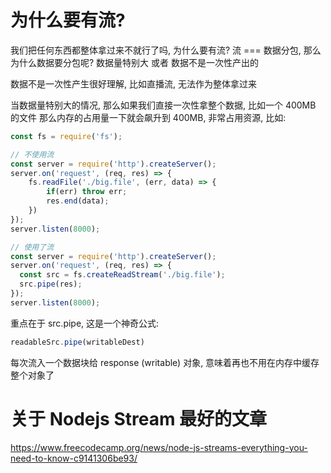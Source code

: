 # 为什么要有流?
我们把任何东西都整体拿过来不就行了吗, 为什么要有流?
流 === 数据分包, 那么为什么数据要分包呢?
  数据量特别大 或者 数据不是一次性产出的

数据不是一次性产生很好理解, 比如直播流, 无法作为整体拿过来

当数据量特别大的情况, 那么如果我们直接一次性拿整个数据, 比如一个 400MB 的文件
那么内存的占用量一下就会飙升到 400MB, 非常占用资源, 比如:
```js
const fs = require('fs');

// 不使用流
const server = require('http').createServer();
server.on('request', (req, res) => {
    fs.readFile('./big.file', (err, data) => {
        if(err) throw err;
        res.end(data);
    })
});
server.listen(8000);

// 使用了流
const server = require('http').createServer();
server.on('request', (req, res) => {
  const src = fs.createReadStream('./big.file');
  src.pipe(res);
});
server.listen(8000);
```
重点在于 src.pipe, 这是一个神奇公式:
```js
readableSrc.pipe(writableDest)
```
每次流入一个数据块给 response (writable) 对象, 意味着再也不用在内存中缓存整个对象了


# 关于 Nodejs Stream 最好的文章
https://www.freecodecamp.org/news/node-js-streams-everything-you-need-to-know-c9141306be93/